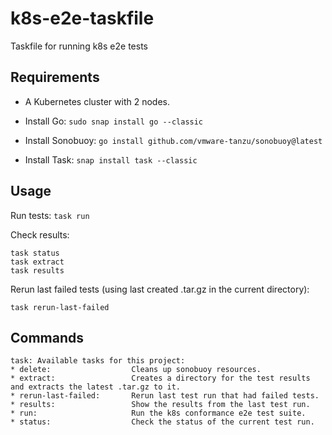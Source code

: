 # k8s-e2e-taskfile
Taskfile for running k8s e2e tests

## Requirements
* A Kubernetes cluster with 2 nodes.

* Install Go: `sudo snap install go --classic`

* Install Sonobuoy: `go install github.com/vmware-tanzu/sonobuoy@latest`

* Install Task: `snap install task --classic`

## Usage

Run tests: `task run`

Check results:
```
task status
task extract
task results
```

Rerun last failed tests (using last created .tar.gz in the current directory):
```
task rerun-last-failed
```

## Commands
```
task: Available tasks for this project:
* delete:                  Cleans up sonobuoy resources.
* extract:                 Creates a directory for the test results and extracts the latest .tar.gz to it.
* rerun-last-failed:       Rerun last test run that had failed tests.
* results:                 Show the results from the last test run.
* run:                     Run the k8s conformance e2e test suite.
* status:                  Check the status of the current test run.
```
